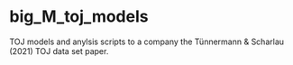 # big_M_toj_models
TOJ models and anylsis scripts to a company the Tünnermann &amp; Scharlau (2021) TOJ data set paper.
